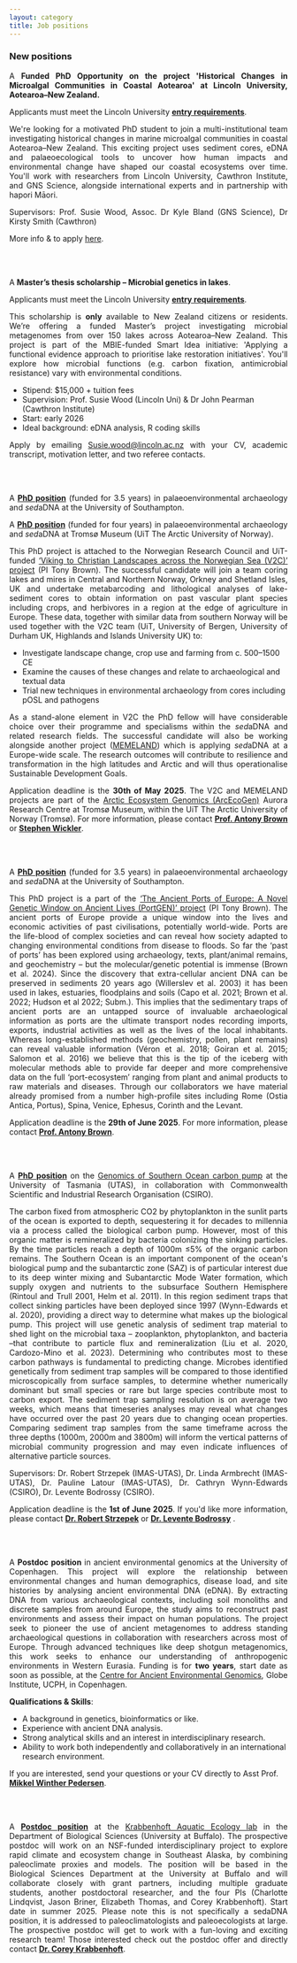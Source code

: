 ```yaml
---
layout: category
title: Job positions
---
```


<div class="section">
<div class="intro">
<h3 class="section-title underline">New positions</h3>  

<p align="justify">A <b>Funded PhD Opportunity on the project 'Historical Changes in Microalgal Communities in Coastal Aotearoa' at Lincoln University, Aotearoa–New Zealand.</b></p>
<p align="justify">Applicants must meet the Lincoln University <a href=""https://www.lincoln.ac.nz/study/study-programmes/programme-search/doctor-of-philosophy-phd/><b>entry requirements</b></a>.</p>
<p align="justify">We're looking for a motivated PhD student to join a multi-institutional team investigating historical changes in marine microalgal communities in coastal Aotearoa–New Zealand.
This exciting project uses sediment cores, eDNA and palaeoecological tools to uncover how human impacts and environmental change have shaped our coastal ecosystems over time. You'll work with researchers from Lincoln University, Cawthron Institute, and GNS Science, alongside international experts and in partnership with hapori Māori.</p>
<p align="justify">Supervisors: Prof. Susie Wood, Assoc. Dr Kyle Bland (GNS Science), Dr Kirsty Smith (Cawthron)</p>
<p align="justify">More info & to apply <a href="https://www.findaphd.com/phds/project/historical-changes-in-microalgal-communities-in-coastal-aotearoa-new-zealand/?p185050">here</a>.</p>

<br>
<br>

<p align="justify">A <b>Master’s thesis scholarship – Microbial genetics in lakes</b>.</p>
<p align="justify">Applicants must meet the Lincoln University <a href=""https://www.lincoln.ac.nz/study/study-programmes/programme-search/doctor-of-philosophy-phd/><b>entry requirements</b></a>.</p>
<p align="justify">This scholarship is <b>only</b> available to New Zealand citizens or residents.  We’re offering a funded Master’s project investigating microbial metagenomes from over 150 lakes across Aotearoa–New Zealand. This project is part of the MBIE-funded Smart Idea initiative: 'Applying a functional evidence approach to prioritise lake restoration initiatives'. You'll explore how microbial functions (e.g. carbon fixation, antimicrobial resistance) vary with environmental conditions.
<ul>
  <li>Stipend: $15,000 + tuition fees</li>
  <li>Supervision: Prof. Susie Wood (Lincoln Uni) & Dr John Pearman (Cawthron Institute)</li>
  <li>Start: early 2026</li>
  <li>Ideal background: eDNA analysis, R coding skills</li>
</ul></p>
<p align="justify">Apply by emailing <a href="mailto:Susie.wood@lincoln.ac.nz">Susie.wood@lincoln.ac.nz</a> with your CV, academic transcript, motivation letter, and two referee contacts.</p>

<br>
<br>

<p align="justify">A <a href="https://www.findaphd.com/phds/project/the-ancient-dna-and-palaeoenvironments-of-classical-ports/?p181593"><b>PhD position</b></a> (funded for 3.5 years) in palaeoenvironmental archaeology and <i>sed</i>aDNA at the University of Southampton.</p>
<p align="justify">A <a href="https://www.jobbnorge.no/en/available-jobs/job/278815/phd-fellow-in-northern-european-landscape-archaeology-environmental-change-and-sedadna"><b>PhD position</b></a> (funded for four years) in palaeoenvironmental archaeology and <i>sed</i>aDNA at Tromsø Museum (UiT The Arctic University of Norway).</p>
<p align="justify">This PhD project is attached to the Norwegian Research Council and UiT-funded <a href="https://uit.no/research/arcecogen/project?pid=871080">‘Viking to Christian Landscapes across the Norwegian Sea (V2C)’ project</a> (PI Tony Brown). The successful candidate will join a team coring lakes and mires in Central and Northern Norway, Orkney and Shetland Isles, UK and undertake metabarcoding and lithological analyses of lake-sediment cores to obtain information on past vascular plant species including crops, and herbivores in a region at the edge of agriculture in Europe. These data, together with similar data from southern Norway will be used together with the V2C team (UiT, University of Bergen, University of Durham UK, Highlands and Islands University UK) to:
<ul>
  <li>Investigate landscape change, crop use and farming from c. 500–1500 CE</li>
  <li>Examine the causes of these changes and relate to archaeological and textual data</li>
  <li>Trial new techniques in environmental archaeology from cores including pOSL and pathogens</li>
</ul> </p>
<p align="justify">As a stand-alone element in V2C the PhD fellow will have considerable choice over their programme and specialisms within the <i>sed</i>aDNA and related research fields. The successful candidate will also be working alongside another project (<a href="https://uit.no/research/arcecogen/project?pid=871072">MEMELAND</a>) which is applying <i>sed</i>aDNA at a Europe-wide scale. The research outcomes will contribute to resilience and transformation in the high latitudes and Arctic and will thus operationalise Sustainable Development Goals.</p>
<p align="justify">Application deadline is the <b>30th of May 2025</b>. The V2C and MEMELAND projects are part of the <a href="https://uit.no/research/arcecogen">Arctic Ecosystem Genomics (ArcEcoGen)</a> Aurora Research Centre at Tromsø Museum, within the UiT The Arctic University of Norway (Tromsø). For more information, please contact <a href="mailto:antony.g.brown@uit.no"><b>Prof. Antony Brown</b></a> or <a href="mailto:stephen.wickler@uit.no"><b>Stephen Wickler</b></a>.</p>

<br>
<br>

<p align="justify">A <a href="https://www.findaphd.com/phds/project/the-ancient-dna-and-palaeoenvironments-of-classical-ports/?p181593"><b>PhD position</b></a> (funded for 3.5 years) in palaeoenvironmental archaeology and <i>sed</i>aDNA at the University of Southampton.</p>
<p align="justify">This PhD project is a part of the <a href="https://www.southampton.ac.uk/smmi/news/2025/02/the-ancient-ports-of-europe-a-novel-genetic-window-on-ancient-lives-portgen.page">‘The Ancient Ports of Europe: A Novel Genetic Window on Ancient Lives (PortGEN)’ project</a> (PI Tony Brown). The ancient ports of Europe provide a unique window into the lives and economic activities of past civilisations, potentially world-wide. Ports are the life-blood of complex societies and can reveal how society adapted to changing environmental conditions from disease to floods. So far the ‘past of ports’ has been explored using archaeology, texts, plant/animal remains, and geochemistry – but the molecular/genetic potential is immense (Brown et al. 2024). Since the discovery that extra-cellular ancient DNA can be preserved in sediments 20 years ago (Willerslev et al. 2003) it has been used in lakes, estuaries, floodplains and soils (Capo et al. 2021; Brown et al. 2022; Hudson et al 2022; Subm.). This implies that the sedimentary traps of ancient ports are an untapped source of invaluable archaeological information as ports are the ultimate transport nodes recording imports, exports, industrial activities as well as the lives of the local inhabitants. Whereas long-established methods (geochemistry, pollen, plant remains) can reveal valuable information (Véron et al. 2018; Goiran et al. 2015; Salomon et al. 2016) we believe that this is the tip of the iceberg with molecular methods able to provide far deeper and more comprehensive data on the full ‘port-ecosystem’ ranging from plant and animal products to raw materials and diseases. Through our collaborators we have material already promised from a number high-profile sites including Rome (Ostia Antica, Portus), Spina, Venice, Ephesus, Corinth and the Levant.</p>
<p align="justify">Application deadline is the <b>29th of June 2025</b>. For more information, please contact <a href="mailto:antony.g.brown@uit.no"><b>Prof. Antony Brown</b></a>.</p>

<br>
<br>

<p align="justify">A <a href="https://coreykrabbenhoft.com/join-us-2/"><b>PhD position</b></a> on the <a href="https://www.utas.edu.au/research/degrees/available-projects/projects/marine-and-antarctic/genomics-of-southern-ocean-carbon-pump/_nocache">Genomics of Southern Ocean carbon pump</a> at the University of Tasmania (UTAS), in collaboration with Commonwealth Scientific and Industrial Research Organisation (CSIRO). </p>
<p align="justify">The carbon fixed from atmospheric CO2 by phytoplankton in the sunlit parts of the ocean is exported to depth, sequestering it for decades to millennia via a process called the biological carbon pump. However, most of this organic matter is remineralized by bacteria colonizing the sinking particles. By the time particles reach a depth of 1000m ≤5% of the organic carbon remains. The Southern Ocean is an important component of the ocean's biological pump and the subantarctic zone (SAZ) is of particular interest due to its deep winter mixing and Subantarctic Mode Water formation, which supply oxygen and nutrients to the subsurface Southern Hemisphere (Rintoul and Trull 2001, Helm et al. 2011). In this region sediment traps that collect sinking particles have been deployed since 1997 (Wynn-Edwards et al. 2020), providing a direct way to determine what makes up the biological pump. This project will use genetic analysis of sediment trap material to shed light on the microbial taxa – zooplankton, phytoplankton, and bacteria –that contribute to particle flux and remineralization (Liu et al. 2020, Cardozo-Mino et al. 2023). Determining who contributes most to these carbon pathways is fundamental to predicting change. Microbes identified genetically from sediment trap samples will be compared to those identified microscopically from surface samples, to determine whether numerically dominant but small species or rare but large species contribute most to carbon export. The sediment trap sampling resolution is on average two weeks, which means that timeseries analyses may reveal what changes have occurred over the past 20 years due to changing ocean properties. Comparing sediment trap samples from the same timeframe across the three depths (1000m, 2000m and 3800m) will inform the vertical patterns of microbial community progression and may even indicate influences of alternative particle sources. 
<p align="justify">Supervisors: Dr. Robert Strzepek (IMAS-UTAS), Dr. Linda Armbrecht (IMAS-UTAS), Dr. Pauline Latour (IMAS-UTAS), Dr. Cathryn Wynn-Edwards (CSIRO), Dr. Levente Bodrossy (CSIRO).</p>
<p align="justify">Application deadline is the <b>1st of June 2025</b>. If you'd like more information, please contact <a href="mailto:Robert.Strzepek@utas.edu.au"><b>Dr. Robert Strzepek</b></a> or <a href="mailto:lev.bodrossy@csiro.au"><b>Dr. Levente Bodrossy</b></a> .</p>

<br>
<br>

<p align="justify">A <b>Postdoc position</b> in ancient environmental genomics at the University of Copenhagen. This project will explore the relationship between environmental changes and human demographics, disease load, and site histories by analysing ancient environmental DNA (eDNA). By extracting DNA from various archaeological contexts, including soil monoliths and discrete samples from around Europe, the study aims to reconstruct past environments and assess their impact on human populations. The project seek to pioneer the use of ancient metagenomes to address standing archaeological questions in collaboration with researchers across most of Europe. Through advanced techniques like deep shotgun metagenomics, this work seeks to enhance our understanding of anthropogenic environments in Western Eurasia. Funding is for <b>two years</b>, start date as soon as possible, at the <a href="https://globe.ku.dk/research/geogenetics/">Centre for Ancient Environmental Genomics</a>, Globe Institute, UCPH, in Copenhagen. </p>
<p><b>Qualifications & Skills</b>:
<ul>
  <li>A background in genetics, bioinformatics or like.</li>
  <li>Experience with ancient DNA analysis.</li>
  <li>Strong analytical skills and an interest in interdisciplinary research.</li>
  <li>Ability to work both independently and collaboratively in an international research environment.</li>
</ul> </p>
<p>If you are interested, send your questions or your CV directly to Asst Prof. <a href="mailto:mwpedersen@sund.ku.dk"><b>Mikkel Winther Pedersen</b></a>.</p>

<br>
<br>

<p align="justify">A <a href="https://coreykrabbenhoft.com/join-us-2/"><b>Postdoc position</b></a> at the <a href="https://arts-sciences.buffalo.edu/biological-sciences/faculty/faculty-directory/corey-krabbenhoft.html">Krabbenhoft Aquatic Ecology lab</a> in the Department of Biological Sciences (University at Buffalo). The prospective postdoc will work on an NSF-funded interdisciplinary project to explore rapid climate and ecosystem change in Southeast Alaska, by combining paleoclimate proxies and models. The position will be based in the Biological Sciences Department at the University at Buffalo and will collaborate closely with grant partners, including multiple graduate students, another postdoctoral researcher, and the four PIs (Charlotte Lindqvist, Jason Briner, Elizabeth Thomas, and Corey Krabbenhoft). Start date in summer 2025. Please note this is not specifically a sedaDNA position, it is addressed to paleoclimatologists and paleoecologists at large. The prospective postdoc will get to work with a fun-loving and exciting research team! Those interested check out the postdoc offer and directly contact <a href="mailto:ckrabben@buffalo.edu"><b>Dr. Corey Krabbenhoft</b></a>.</p>
